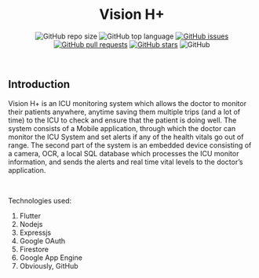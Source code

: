 <div align="center">

# Vision H+

![GitHub repo size](https://img.shields.io/github/repo-size/iamuv2000/Vision-H-Plus)
![GitHub top language](https://img.shields.io/github/languages/top/iamuv2000/Vision-H-Plus)
[![GitHub issues](https://img.shields.io/github/issues/iamuv2000/Connects-2)](https://github.com/iamuv2000/Vision-H-Plus/issues)
[![GitHub pull requests](https://img.shields.io/github/issues-pr/iamuv2000/Vision-H-Plus)](https://github.com/iamuv2000/Vision-H-Plus/pulls)
[![GitHub stars](https://img.shields.io/github/stars/iamuv2000/Vision-H-Plus)](https://github.com/sarthakpranesh/iamuv2000/Vision-H-Plus)
![GitHub](https://img.shields.io/github/license/iamuv2000/Vision-H-Plus)

</div>

<br />

## Introduction

<p>
Vision H+ is an ICU monitoring system which allows the doctor to monitor their patients anywhere, anytime saving them multiple trips (and a lot of time) to the ICU to check and ensure that the patient is doing well. The system consists of a Mobile application, through which the doctor can monitor the ICU System and set alerts if any of the health vitals go out of range. The second part of the system is an embedded device consisting of a camera, OCR, a local SQL database which processes the ICU monitor information, and sends the alerts and real time vital levels to the doctor’s application. 
</p>
<div align="center">


</div>
</p>

<br />



Technologies used:
1. Flutter
2. Nodejs
3. Expressjs
4. Google OAuth
5. Firestore
7. Google App Engine
8. Obviously, GitHub

<br />
